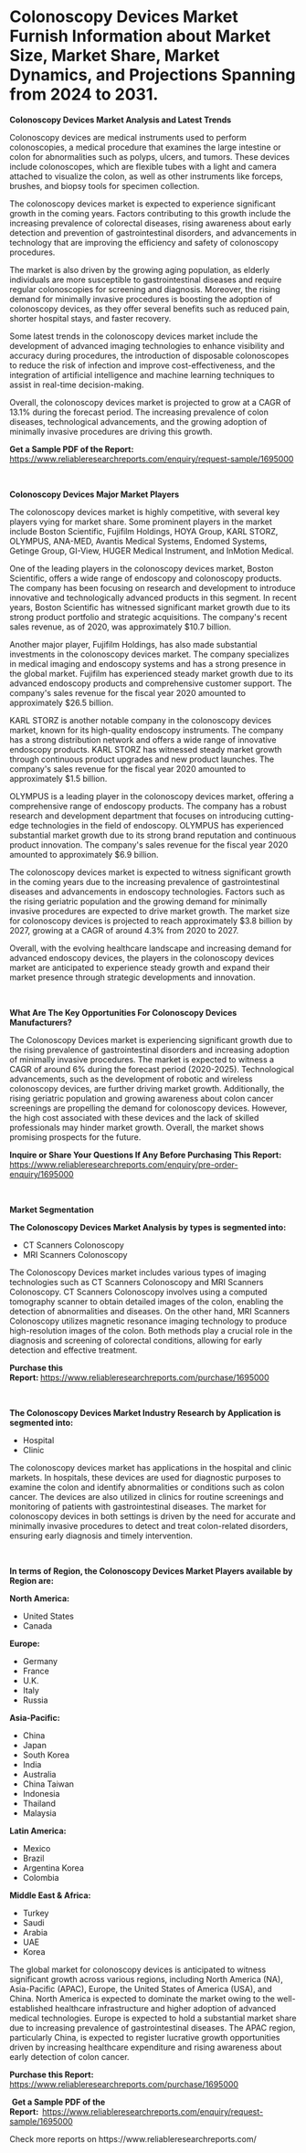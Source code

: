 <p><h1>Colonoscopy Devices Market Furnish Information about Market Size, Market Share, Market Dynamics, and Projections Spanning from 2024 to 2031.</h1></p><p><strong>Colonoscopy Devices Market Analysis and Latest Trends</strong></p>
<p><p>Colonoscopy devices are medical instruments used to perform colonoscopies, a medical procedure that examines the large intestine or colon for abnormalities such as polyps, ulcers, and tumors. These devices include colonoscopes, which are flexible tubes with a light and camera attached to visualize the colon, as well as other instruments like forceps, brushes, and biopsy tools for specimen collection.</p><p>The colonoscopy devices market is expected to experience significant growth in the coming years. Factors contributing to this growth include the increasing prevalence of colorectal diseases, rising awareness about early detection and prevention of gastrointestinal disorders, and advancements in technology that are improving the efficiency and safety of colonoscopy procedures.</p><p>The market is also driven by the growing aging population, as elderly individuals are more susceptible to gastrointestinal diseases and require regular colonoscopies for screening and diagnosis. Moreover, the rising demand for minimally invasive procedures is boosting the adoption of colonoscopy devices, as they offer several benefits such as reduced pain, shorter hospital stays, and faster recovery.</p><p>Some latest trends in the colonoscopy devices market include the development of advanced imaging technologies to enhance visibility and accuracy during procedures, the introduction of disposable colonoscopes to reduce the risk of infection and improve cost-effectiveness, and the integration of artificial intelligence and machine learning techniques to assist in real-time decision-making.</p><p>Overall, the colonoscopy devices market is projected to grow at a CAGR of 13.1% during the forecast period. The increasing prevalence of colon diseases, technological advancements, and the growing adoption of minimally invasive procedures are driving this growth.</p></p>
<p><strong>Get a Sample PDF of the Report:&nbsp;</strong> <a href="https://www.reliableresearchreports.com/enquiry/request-sample/1695000">https://www.reliableresearchreports.com/enquiry/request-sample/1695000</a></p>
<p>&nbsp;</p>
<p><strong>Colonoscopy Devices Major Market Players</strong></p>
<p><p>The colonoscopy devices market is highly competitive, with several key players vying for market share. Some prominent players in the market include Boston Scientific, Fujifilm Holdings, HOYA Group, KARL STORZ, OLYMPUS, ANA-MED, Avantis Medical Systems, Endomed Systems, Getinge Group, GI-View, HUGER Medical Instrument, and InMotion Medical.</p><p>One of the leading players in the colonoscopy devices market, Boston Scientific, offers a wide range of endoscopy and colonoscopy products. The company has been focusing on research and development to introduce innovative and technologically advanced products in this segment. In recent years, Boston Scientific has witnessed significant market growth due to its strong product portfolio and strategic acquisitions. The company's recent sales revenue, as of 2020, was approximately $10.7 billion.</p><p>Another major player, Fujifilm Holdings, has also made substantial investments in the colonoscopy devices market. The company specializes in medical imaging and endoscopy systems and has a strong presence in the global market. Fujifilm has experienced steady market growth due to its advanced endoscopy products and comprehensive customer support. The company's sales revenue for the fiscal year 2020 amounted to approximately $26.5 billion.</p><p>KARL STORZ is another notable company in the colonoscopy devices market, known for its high-quality endoscopy instruments. The company has a strong distribution network and offers a wide range of innovative endoscopy products. KARL STORZ has witnessed steady market growth through continuous product upgrades and new product launches. The company's sales revenue for the fiscal year 2020 amounted to approximately $1.5 billion.</p><p>OLYMPUS is a leading player in the colonoscopy devices market, offering a comprehensive range of endoscopy products. The company has a robust research and development department that focuses on introducing cutting-edge technologies in the field of endoscopy. OLYMPUS has experienced substantial market growth due to its strong brand reputation and continuous product innovation. The company's sales revenue for the fiscal year 2020 amounted to approximately $6.9 billion.</p><p>The colonoscopy devices market is expected to witness significant growth in the coming years due to the increasing prevalence of gastrointestinal diseases and advancements in endoscopy technologies. Factors such as the rising geriatric population and the growing demand for minimally invasive procedures are expected to drive market growth. The market size for colonoscopy devices is projected to reach approximately $3.8 billion by 2027, growing at a CAGR of around 4.3% from 2020 to 2027.</p><p>Overall, with the evolving healthcare landscape and increasing demand for advanced endoscopy devices, the players in the colonoscopy devices market are anticipated to experience steady growth and expand their market presence through strategic developments and innovation.</p></p>
<p>&nbsp;</p>
<p><strong>What Are The Key Opportunities For Colonoscopy Devices Manufacturers?</strong></p>
<p><p>The Colonoscopy Devices market is experiencing significant growth due to the rising prevalence of gastrointestinal disorders and increasing adoption of minimally invasive procedures. The market is expected to witness a CAGR of around 6% during the forecast period (2020-2025). Technological advancements, such as the development of robotic and wireless colonoscopy devices, are further driving market growth. Additionally, the rising geriatric population and growing awareness about colon cancer screenings are propelling the demand for colonoscopy devices. However, the high cost associated with these devices and the lack of skilled professionals may hinder market growth. Overall, the market shows promising prospects for the future.</p></p>
<p><strong>Inquire or Share Your Questions If Any Before Purchasing This Report:</strong> <a href="https://www.reliableresearchreports.com/enquiry/pre-order-enquiry/1695000">https://www.reliableresearchreports.com/enquiry/pre-order-enquiry/1695000</a></p>
<p>&nbsp;</p>
<p><strong>Market Segmentation</strong></p>
<p><strong>The Colonoscopy Devices Market Analysis by types is segmented into:</strong></p>
<p><ul><li>CT Scanners Colonoscopy</li><li>MRI Scanners Colonoscopy</li></ul></p>
<p><p>The Colonoscopy Devices market includes various types of imaging technologies such as CT Scanners Colonoscopy and MRI Scanners Colonoscopy. CT Scanners Colonoscopy involves using a computed tomography scanner to obtain detailed images of the colon, enabling the detection of abnormalities and diseases. On the other hand, MRI Scanners Colonoscopy utilizes magnetic resonance imaging technology to produce high-resolution images of the colon. Both methods play a crucial role in the diagnosis and screening of colorectal conditions, allowing for early detection and effective treatment.</p></p>
<p><strong>Purchase this Report:&nbsp;</strong><a href="https://www.reliableresearchreports.com/purchase/1695000">https://www.reliableresearchreports.com/purchase/1695000</a></p>
<p>&nbsp;</p>
<p><strong>The Colonoscopy Devices Market Industry Research by Application is segmented into:</strong></p>
<p><ul><li>Hospital</li><li>Clinic</li></ul></p>
<p><p>The colonoscopy devices market has applications in the hospital and clinic markets. In hospitals, these devices are used for diagnostic purposes to examine the colon and identify abnormalities or conditions such as colon cancer. The devices are also utilized in clinics for routine screenings and monitoring of patients with gastrointestinal diseases. The market for colonoscopy devices in both settings is driven by the need for accurate and minimally invasive procedures to detect and treat colon-related disorders, ensuring early diagnosis and timely intervention.</p></p>
<p>&nbsp;</p>
<p><strong>In terms of Region, the Colonoscopy Devices Market Players available by Region are:</strong></p>
<p>
    <p> <strong> North America: </strong>
        <ul>
            <li>United States</li>
            <li>Canada</li>
        </ul>
        </p> 
    <p> <strong> Europe: </strong>
        <ul>
            <li>Germany</li>
            <li>France</li>
            <li>U.K.</li>
            <li>Italy</li>
            <li>Russia</li>
        </ul>
        </p> 
    <p> <strong> Asia-Pacific: </strong>
        <ul>
            <li>China</li>
            <li>Japan</li>
            <li>South Korea</li>
            <li>India</li>
            <li>Australia</li>
            <li>China Taiwan</li>
            <li>Indonesia</li>
            <li>Thailand</li>
            <li>Malaysia</li>
        </ul>
        </p> 
    <p> <strong> Latin America: </strong>
        <ul>
            <li>Mexico</li>
            <li>Brazil</li>
            <li>Argentina Korea</li>
            <li>Colombia</li>
        </ul>
        </p> 
    <p> <strong> Middle East & Africa: </strong>
        <ul>
            <li>Turkey</li>
            <li>Saudi</li>
            <li>Arabia</li>
            <li>UAE</li>
            <li>Korea</li>
        </ul>
    </p>
    </p>
<p><p>The global market for colonoscopy devices is anticipated to witness significant growth across various regions, including North America (NA), Asia-Pacific (APAC), Europe, the United States of America (USA), and China. North America is expected to dominate the market owing to the well-established healthcare infrastructure and higher adoption of advanced medical technologies. Europe is expected to hold a substantial market share due to increasing prevalence of gastrointestinal diseases. The APAC region, particularly China, is expected to register lucrative growth opportunities driven by increasing healthcare expenditure and rising awareness about early detection of colon cancer.</p></p>
<p><strong>Purchase this Report: </strong><a href="https://www.reliableresearchreports.com/purchase/1695000">https://www.reliableresearchreports.com/purchase/1695000</a></p>
<p>&nbsp;<strong>Get a Sample PDF of the Report:&nbsp;&nbsp;</strong><a href="https://www.reliableresearchreports.com/enquiry/request-sample/1695000">https://www.reliableresearchreports.com/enquiry/request-sample/1695000</a></p>
<p><strong></strong></p>
<p>Check more reports on https://www.reliableresearchreports.com/</p>